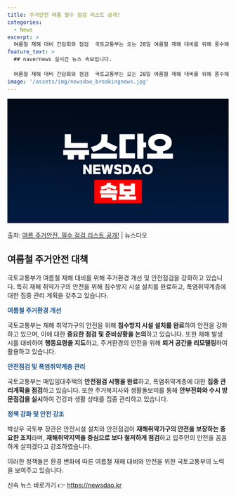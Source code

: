 ```yaml
---
title: 주거안전 여름 필수 점검 리스트 공개!
categories:
  - News
excerpt: >
  여름철 재해 대비 간담회와 점검  국토교통부는 오는 28일 여름철 재해 대비를 위해 풍수해, 폭염 등을 점검…
feature_text: >
  ## navernews 실시간 뉴스 속보입니다.

  여름철 재해 대비 간담회와 점검  국토교통부는 오는 28일 여름철 재해 대비를 위해 풍수해, 폭염 등을 점검…
image: '/assets/img/newsdao_breakingnews.jpg'
---
```


![뉴스다오 속보](/assets/img/newsdao_breakingnews.jpg)

<p>출처: <a href="https://newsdao.kr/4481" rel="dofollow">여름 주거안전, 필수 점검 리스트 공개!</a> | 뉴스다오</p>

<h2 data-ke-size="size26">여름철 주거안전 대책</h2>
국토교통부가 여름철 재해 대비를 위해 주거환경 개선 및 안전점검을 강화하고 있습니다. 특히 재해 취약가구의 안전을 위해 침수방지 시설 설치를 완료하고, 폭염취약계층에 대한 집중 관리 계획을 갖추고 있습니다.

<p data-ke-size="size16"><b><span style="color: #1a5490;">여름철 주거환경 개선</span></b></p>
국토교통부는 재해 취약가구의 안전을 위해 <b>침수방지 시설 설치를 완료</b>하여 안전을 강화하고 있으며, 이에 대한 <b>중요한 점검 및 준비상황을 논의</b>하고 있습니다. 또한 재해 발생 시를 대비하여 <b>행동요령을 지도</b>하고, 주거환경의 안전을 위해 <b>퇴거 공간을 리모델링</b>하여 활용하고 있습니다.

<p data-ke-size="size16"><b><span style="color: #1a5490;">안전점검 및 폭염취약계층 관리</span></b></p>
국토교통부는 매입임대주택의 <b>안전점검 시행을 완료</b>하고, 폭염취약계층에 대한 <b>집중 관리계획을 점검</b>하고 있습니다. 또한 주거복지사와 생활돌보미를 통해 <b>안부전화와 수시 방문점검을 실시</b>하여 건강과 생활 상태를 집중 관리하고 있습니다.

<p data-ke-size="size16"><b><span style="color: #1a5490;">정책 강화 및 안전 강조</span></b></p>
박상우 국토부 장관은 안전시설 설치와 안전점검이 <b>재해취약가구의 안전을 보장하는 중요한 조치</b>라며, <b>재해취약지역을 중심으로 보다 철저하게 점검</b>하고 입주민의 안전을 꼼꼼하게 살피겠다고 강조하였습니다.

이러한 정책들은 환경 변화에 따른 여름철 재해 대비와 안전을 위한 국토교통부의 노력을 보여주고 있습니다. 

신속 뉴스 바로가기 👉 <a href="https://newsdao.kr" rel="dofollow">https://newsdao.kr</a>


